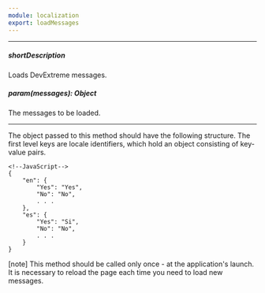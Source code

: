```yaml
---
module: localization
export: loadMessages
---
```

---
##### shortDescription
Loads DevExtreme messages.

##### param(messages): Object
The messages to be loaded.

---
The object passed to this method should have the following structure. The first level keys are locale identifiers, which hold an object consisting of key-value pairs.

    <!--JavaScript-->
    {
        "en": {
            "Yes": "Yes",
            "No": "No",
            . . .
        },
        "es": {
            "Yes": "Si",
            "No": "No",
            . . .
        }
    }

[note] This method should be called only once - at the application's launch. It is necessary to reload the page each time you need to load new messages.